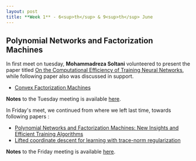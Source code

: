 ```yaml
---
layout: post
title: **Week 1** - 6<sup>th</sup> & 9<sup>th</sup> June
---
```

## Polynomial Networks and Factorization Machines
In first meet on tuesday,  **Mohammadreza Soltani** volunteered to present the paper titled [On the Computational Efficiency of Training Neural Networks](https://arxiv.org/pdf/1410.1141.pdf), while following paper also was discussed in support.

* [Convex Factorization Machines](http://mblondel.org/publications/mblondel-ecmlpkdd2015.pdf)

**Notes** to the Tuesday meeting is available [here](https://drive.google.com/file/d/0B0g1WrxTxIycb05reGpicVVzc1U/view?usp=sharing).

In Friday's meet, we continued from where we left last time, towards following papers : 

* [Polynomial Networks and Factorization Machines: New Insights and Efficient Training Algorithms](https://arxiv.org/pdf/1607.08810.pdf)
* [Lifted coordinate descent for learning with trace-norm regularization](https://hal.inria.fr/hal-00756802/document)

**Notes** to the Friday meeting is available [here](https://drive.google.com/file/d/0B0g1WrxTxIycMTZSVURXaTRoenc/view?usp=sharing).
